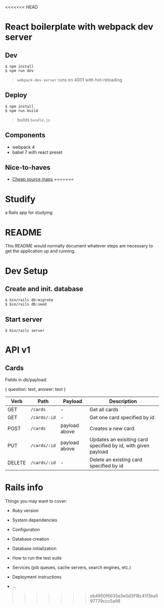 <<<<<<< HEAD
# React boilerplate with webpack dev server

## Dev

```
$ npm install
$ npm run dev
```

> `webpack-dev-server` runs on 4001 with  hot-reloading

## Deploy

```
$ npm install
$ npm run build
```

> builds `bundle.js`

## Components

- webpack 4
- babel 7 with react preset

## Nice-to-haves

- [Cheap source maps](https://lennythedev.com/webpack/prettify_devtools/)
=======
# Studify

a Rails app for studying

# README

This README would normally document whatever steps are necessary to get the
application up and running.

# Dev Setup

## Create and init. database

```
$ bin/rails db:migrate
$ bin/rails db:seed
```

## Start server

```
$ bin/rails server
```

# API v1

## Cards

Fields in db/payload:

{
    question: text,
    answer: text
}


| Verb | Path | Payload | Description |
| ---- | ---- | --------| ------------|
| GET | `/cards` | - | Get all cards |
| GET | `/cards/:id` | - | Get one card specified by id |
| POST | `/cards` | payload above | Creates a new card |
| PUT | `/cards/:id` | payload above | Updates an exisiting card specified by id, with given payload |
| DELETE | `/cards/:id` | - | Delete an existing card specified by id |


# Rails info

Things you may want to cover:

* Ruby version

* System dependencies

* Configuration

* Database creation

* Database initialization

* How to run the test suite

* Services (job queues, cache servers, search engines, etc.)

* Deployment instructions

* ...
>>>>>>> eb4950f6635e3e0d3f18c41f3ba597779ccc5a98

